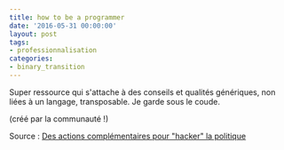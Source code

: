 ```yaml
---
title: how to be a programmer
date: '2016-05-31 00:00:00'
layout: post
tags:
- professionnalisation
categories:
- binary_transition
---
```


Super ressource qui s'attache à des conseils et qualités génériques, non liées à un langage, transposable. Je garde sous le coude.

(créé par la communauté !)


Source : [Des actions complémentaires pour "hacker" la politique][ballast.fr]


[ballast.fr]: https://github.com/braydie/HowToBeAProgrammer




